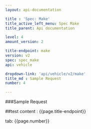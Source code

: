 ```yaml
---
layout: api-documentation

title : 'Spec: Make'
title_active_left_menu: Spec Make
title_parent: Api documentation

level: 4
amount_version: 2

title-endpoint: make
version: v2
spec: spec_make
api: vehicle

dropdown-link: 'api/vehicle/v2/make'
title_md : Sample Request
number: 4

---
```


###Sample Request

##test content : {{page.title-endpoint}} 

tab: {{page.number}} 
